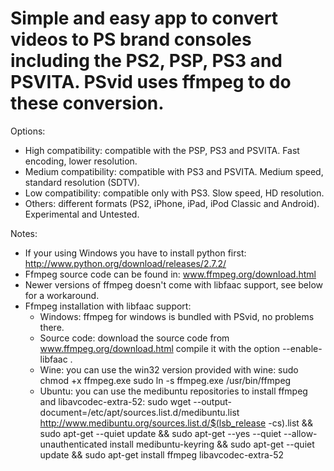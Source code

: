 # Simple and easy app to convert videos to PS brand consoles including the PS2, PSP, PS3 and PSVITA. PSvid uses ffmpeg to do these conversion.

Options:
- High compatibility: compatible with the PSP, PS3 and PSVITA.
			Fast encoding, lower resolution.
- Medium compatibility: compatible with PS3 and PSVITA.
			Medium speed, standard resolution (SDTV).
- Low compatibility: compatible only with PS3.
			Slow speed, HD resolution.
- Others: different formats (PS2, iPhone, iPad, iPod Classic and Android).
			Experimental and Untested.

Notes:
- If your using Windows you have to install python first:
  http://www.python.org/download/releases/2.7.2/
- Ffmpeg source code can be found in: www.ffmpeg.org/download.html
- Newer versions of ffmpeg doesn't come with libfaac support, see below for a workaround.
- Ffmpeg installation with libfaac support:
	- Windows: ffmpeg for windows is bundled with PSvid, no problems there.
	- Source code: download the source code from www.ffmpeg.org/download.html
		compile it with the option --enable-libfaac .
	- Wine: you can use the win32 version provided with wine:
		sudo chmod +x ffmpeg.exe
		sudo ln -s ffmpeg.exe /usr/bin/ffmpeg
	- Ubuntu: you can use the medibuntu repositories to install ffmpeg and libavcodec-extra-52:
		sudo wget --output-document=/etc/apt/sources.list.d/medibuntu.list http://www.medibuntu.org/sources.list.d/$(lsb_release -cs).list && sudo apt-get --quiet update && sudo apt-get --yes --quiet --allow-unauthenticated install medibuntu-keyring && sudo apt-get --quiet update && sudo apt-get install ffmpeg libavcodec-extra-52

